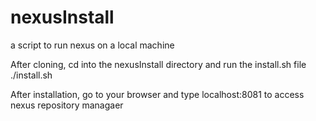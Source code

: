# nexusInstall
a script to run nexus on a local machine

After cloning, cd into the nexusInstall directory and run the install.sh file
./install.sh

After installation, go to your browser and type localhost:8081 to access nexus repository managaer
